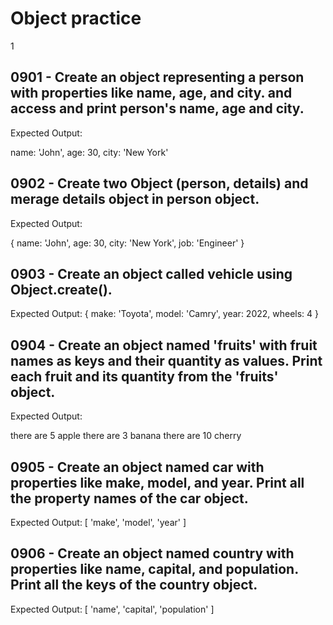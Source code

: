 # Object practice
1
## 0901 - Create an object representing a person with properties like name, age, and city. and access and print person's name, age and city.
Expected Output:

name: 'John',
age: 30,
city: 'New York'

## 0902 - Create two Object (person, details) and merage details object in person object.

Expected Output:

{ name: 'John', age: 30, city: 'New York', job: 'Engineer' }

## 0903 - Create an object called vehicle using Object.create(). 

Expected Output: 
{ make: 'Toyota', model: 'Camry', year: 2022, wheels: 4 }

## 0904 - Create an object named 'fruits' with fruit names as keys and their quantity as values. Print each fruit and its quantity from the 'fruits' object.

Expected Output:

there are 5 apple
there are 3 banana
there are 10 cherry

## 0905 - Create an object named car with properties like make, model, and year. Print all the property names of the car object.

Expected Output: 
[ 'make', 'model', 'year' ]

## 0906 - Create an object named country with properties like name, capital, and population. Print all the keys of the country object.

Expected Output: 
[ 'name', 'capital', 'population' ]
